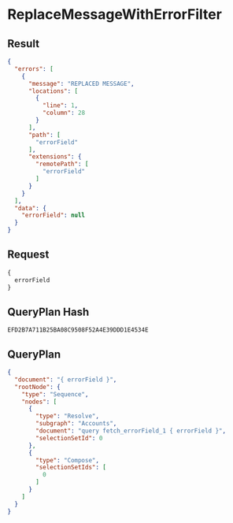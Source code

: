 # ReplaceMessageWithErrorFilter

## Result

```json
{
  "errors": [
    {
      "message": "REPLACED MESSAGE",
      "locations": [
        {
          "line": 1,
          "column": 28
        }
      ],
      "path": [
        "errorField"
      ],
      "extensions": {
        "remotePath": [
          "errorField"
        ]
      }
    }
  ],
  "data": {
    "errorField": null
  }
}
```

## Request

```graphql
{
  errorField
}
```

## QueryPlan Hash

```text
EFD2B7A711B25BA08C9508F52A4E39DDD1E4534E
```

## QueryPlan

```json
{
  "document": "{ errorField }",
  "rootNode": {
    "type": "Sequence",
    "nodes": [
      {
        "type": "Resolve",
        "subgraph": "Accounts",
        "document": "query fetch_errorField_1 { errorField }",
        "selectionSetId": 0
      },
      {
        "type": "Compose",
        "selectionSetIds": [
          0
        ]
      }
    ]
  }
}
```

